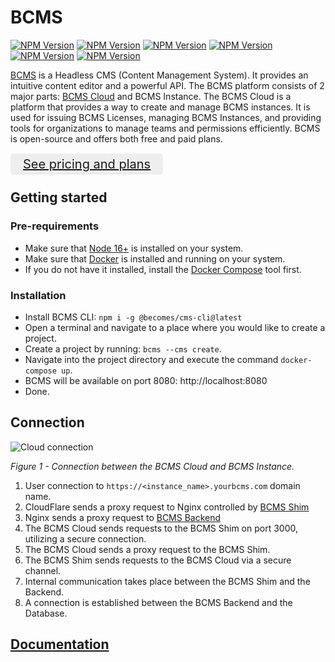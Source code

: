 # BCMS

[![NPM Version][npm-image-ui]][npm-url-ui]
[![NPM Version][npm-image-sdk]][npm-url-sdk]
[![NPM Version][npm-image-backend]][npm-url-backend]
[![NPM Version][npm-image-client]][npm-url-client]
[![NPM Version][npm-image-cli]][npm-url-cli]
[![NPM Version][npm-image-most]][npm-url-most]

[npm-image-client]: https://img.shields.io/npm/v/@becomes/cms-client.svg?label=@becomes/cms-client
[npm-url-client]: https://npmjs.org/package/@becomes/cms-client
[npm-image-ui]: https://img.shields.io/npm/v/@becomes/cms-ui.svg?label=@becomes/cms-ui
[npm-url-ui]: https://npmjs.org/package/@becomes/cms-ui
[npm-image-sdk]: https://img.shields.io/npm/v/@becomes/cms-sdk.svg?label=@becomes/cms-sdk
[npm-url-sdk]: https://npmjs.org/package/@becomes/cms-sdk
[npm-image-backend]: https://img.shields.io/npm/v/@becomes/cms-backend.svg?label=@becomes/cms-backend
[npm-url-backend]: https://npmjs.org/package/@becomes/cms-backend
[npm-image-cli]: https://img.shields.io/npm/v/@becomes/cms-cli.svg?label=@becomes/cms-cli
[npm-url-cli]: https://npmjs.org/package/@becomes/cms-cli
[npm-image-most]: https://img.shields.io/npm/v/@becomes/cms-most.svg?label=@becomes/cms-most
[npm-url-most]: https://npmjs.org/package/@becomes/cms-most

[BCMS](https://thebcms.com) is a Headless CMS (Content Management System). It provides an intuitive content editor and a powerful API. The BCMS platform consists of 2 major parts: [BCMS Cloud](https://cloud.thebcms.com) and BCMS Instance. The BCMS Cloud is a platform that provides a way to create and manage BCMS instances. It is used for issuing BCMS Licenses, managing BCMS Instances, and providing tools for organizations to manage teams and permissions efficiently. BCMS is open-source and offers both free and paid plans.

<div style="margin-bottom: 20px; margin-top: 20px;">
  <a href="https://thebcms.com/pricing" style="padding: 5px 20px; font-size: 20px; background-color: #eee; border-radius: 5px;">See pricing and plans</a>
</div>

## Getting started

### Pre-requirements

- Make sure that [Node 16+](https://nodejs.org/en/) is installed on your system.
- Make sure that [Docker](https://www.docker.com/) is installed and running on your system.
- If you do not have it installed, install the [Docker Compose](https://docs.docker.com/compose/) tool first.

### Installation

- Install BCMS CLI: `npm i -g @becomes/cms-cli@latest`
- Open a terminal and navigate to a place where you would like to create a project.
- Create a project by running: `bcms --cms create`.
- Navigate into the project directory and execute the command `docker-compose up`.
- BCMS will be available on port 8080: http://localhost:8080
- Done.

## Connection

![Cloud connection](/assets/readme/bcms-connection.png)

_Figure 1 - Connection between the BCMS Cloud and BCMS Instance._

1. User connection to `https://<instance_name>.yourbcms.com` domain name.
2. CloudFlare sends a proxy request to Nginx controlled by [BCMS Shim](https://github.com/bcms/shim)
3. Nginx sends a proxy request to [BCMS Backend](/backend)
4. The BCMS Cloud sends requests to the BCMS Shim on port 3000, utilizing a secure connection.
5. The BCMS Cloud sends a proxy request to the BCMS Shim.
6. The BCMS Shim sends requests to the BCMS Cloud via a secure channel.
7. Internal communication takes place between the BCMS Shim and the Backend.
8. A connection is established between the BCMS Backend and the Database.

## [Documentation](https://docs.thebcms.com)
